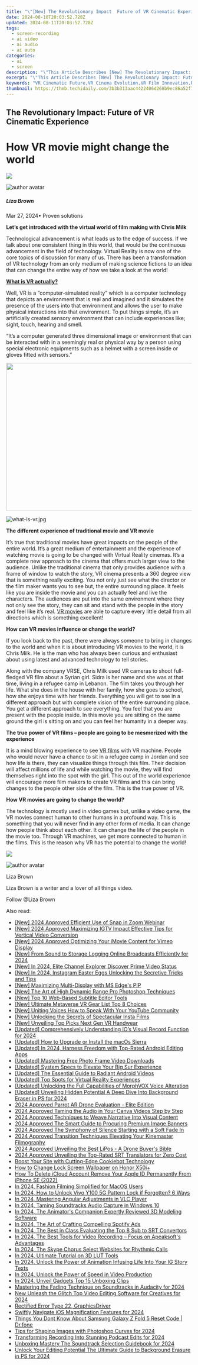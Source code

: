 ```yaml
---
title: "\"[New] The Revolutionary Impact  Future of VR Cinematic Experience\""
date: 2024-08-10T20:03:52.728Z
updated: 2024-08-11T20:03:52.728Z
tags: 
  - screen-recording
  - ai video
  - ai audio
  - ai auto
categories: 
  - ai
  - screen
description: "\"This Article Describes [New] The Revolutionary Impact: Future of VR Cinematic Experience\""
excerpt: "\"This Article Describes [New] The Revolutionary Impact: Future of VR Cinematic Experience\""
keywords: "VR Cinematic Future,VR Cinema Evolution,VR Film Innovation,Reality VR Films,Virtual Movie Tech,Future VR Screens,Impacting VR Movies"
thumbnail: https://thmb.techidaily.com/3b3b313aac4422406d268b9ec86a52f71522ac5dfd6eae7e41b861cd70dad021.png
---
```


## The Revolutionary Impact: Future of VR Cinematic Experience

# How VR movie might change the world

<!-- affiliate ads begin -->
<a href="https://estore.winxdvd.com/order/checkout.php?PRODS=4612444&QTY=1&AFFILIATE=108875&CART=1"><img src="https://www.winxdvd.com/affiliate/new-banner/pt-728x90.jpg" border="0"></a>
<!-- affiliate ads end -->
![author avatar](https://lh5.googleusercontent.com/-AIMmjowaFs4/AAAAAAAAAAI/AAAAAAAAABc/Y5UmwDaI7HU/s250-c-k/photo.jpg)

##### Liza Brown

 Mar 27, 2024• Proven solutions

**Let’s get introduced with the virtual world of film making with Chris Milk**

 Technological advancement is what leads us to the edge of success. If we talk about one consistent thing in this world, that would be the continuous advancement in the field of technology. Virtual Reality is now one of the core topics of discussion for many of us. There has been a transformation of VR technology from an only medium of making science fictions to an idea that can change the entire way of how we take a look at the world!

**[What is VR actually?](https://filmora.wondershare.com/virtual-reality/how-does-vr-work.html)**

 Well, VR is a “computer-simulated reality” which is a computer technology that depicts an environment that is real and imagined and it simulates the presence of the users into that environment and allows the user to make physical interactions into that environment. To put things simple, it’s an artificially created sensory environment that can include experiences like; sight, touch, hearing and smell.

 “It’s a computer generated three dimensional image or environment that can be interacted with in a seemingly real or physical way by a person using special electronic equipments such as a helmet with a screen inside or gloves fitted with sensors.”

<!-- affiliate ads begin -->
<a href="https://aidotcom.pxf.io/c/5597632/2086436/19576" target="_top" id="2086436"><img src="//a.impactradius-go.com/display-ad/19576-2086436" border="0" alt="" width="1500" height="400"/></a><img height="0" width="0" src="https://imp.pxf.io/i/5597632/2086436/19576" style="position:absolute;visibility:hidden;" border="0" />
<!-- affiliate ads end -->
![what-is-vr.jpg](https://images.wondershare.com/filmora/resource/what-is-vr.jpg)

**The different experience of traditional movie and VR movie**

 It’s true that traditional movies have great impacts on the people of the entire world. It’s a great medium of entertainment and the experience of watching movie is going to be changed with Virtual Reality cinemas. It’s a complete new approach to the cinema that offers much larger view to the audience. Unlike the traditional cinema that only provides audience with a frame of window to watch the story, VR cinema presents a 360 degree view that is something really exciting. You not only just see what the director or the film maker wants you to see but, the entire surrounding place. It feels like you are inside the movie and you can actually feel and live the characters. The audiences are put into the same environment where they not only see the story, they can sit and stand with the people in the story and feel like it’s real. [VR movies](https://tools.techidaily.com/wondershare/filmora/download/) are able to capture every little detail from all directions which is something excellent!

**How can VR movies influence or change the world?**

 If you look back to the past, there were always someone to bring in changes to the world and when it is about introducing VR movies to the world, it is Chris Milk. He is the man who has always been curious and enthusiast about using latest and advanced technology to tell stories.

 Along with the company VRSE, Chris Milk used VR cameras to shoot full-fledged VR film about a Syrian girl. Sidra is her name and she was at that time, living in a refugee camp in Lebanon. The film takes you through her life. What she does in the house with her family, how she goes to school, how she enjoys time with her friends. Everything you will get to see in a different approach but with complete vision of the entire surrounding place. You get a different approach to see everything. You feel that you are present with the people inside. In this movie you are sitting on the same ground the girl is sitting on and you can feel her humanity in a deeper way.

**The true power of VR films – people are going to be mesmerized with the experience**

 It is a mind blowing experience to see [VR films](https://tools.techidaily.com/wondershare/filmora/download/) with VR machine. People who would never have a chance to sit in a refugee camp in Jordan and see how life is there, they can visualize things through this film. Their decision will affect millions of life and while watching the movie, they will find themselves right into the spot with the girl. This out of the world experience will encourage more film makers to create VR films and this can bring changes to the people other side of the film. This is the true power of VR.

**How VR movies are going to change the world?**

 The technology is mostly used in video games but, unlike a video game, the VR movies connect human to other humans in a profound way. This is something that you will never find in any other form of media. It can change how people think about each other. It can change the life of the people in the movie too. Through VR machines, we get more connected to human in the films. This is the reason why VR has the potential to change the world!

<!-- affiliate ads begin -->
<a href="https://shop.mondly.com/affiliate.php?ACCOUNT=ATISTUDI&AFFILIATE=108875&PATH=https%3A%2F%2Fwww.mondly.com%3FAFFILIATE%3D108875%26RESOURCE%3D%2BGeneral%2B970x90%2B"><img src="https://secure.avangate.com/images/merchant/69c418c33ec2e1a4267fa9bb77fa1428/general-970x90.gif" border="0"></a>
<!-- affiliate ads end -->
![author avatar](https://lh5.googleusercontent.com/-AIMmjowaFs4/AAAAAAAAAAI/AAAAAAAAABc/Y5UmwDaI7HU/s250-c-k/photo.jpg)

Liza Brown

Liza Brown is a writer and a lover of all things video.

Follow @Liza Brown



<ins class="adsbygoogle"
      style="display:block"
      data-ad-client="ca-pub-7571918770474297"
      data-ad-slot="8358498916"
      data-ad-format="auto"
      data-full-width-responsive="true"></ins>


<span class="atpl-alsoreadstyle">Also read:</span>
<div><ul>
<li><a href="https://remote-screen-capture.techidaily.com/new-2024-approved-efficient-use-of-snap-in-zoom-webinar/"><u>[New] 2024 Approved  Efficient Use of Snap in Zoom Webinar</u></a></li>
<li><a href="https://instagram-video-recordings.techidaily.com/new-2024-approved-maximizing-igtv-impact-effective-tips-for-vertical-video-conversion/"><u>[New] 2024 Approved  Maximizing IGTV Impact  Effective Tips for Vertical Video Conversion</u></a></li>
<li><a href="https://vimeo-videos.techidaily.com/new-2024-approved-optimizing-your-imovie-content-for-vimeo-display/"><u>[New] 2024 Approved  Optimizing Your iMovie Content for Vimeo Display</u></a></li>
<li><a href="https://screen-video-capture.techidaily.com/new-from-sound-to-storage-logging-online-broadcasts-efficiently-for-2024/"><u>[New] From Sound to Storage  Logging Online Broadcasts Efficiently for 2024</u></a></li>
<li><a href="https://facebook-video-share.techidaily.com/new-in-2024-elite-channel-explorer-discover-prime-video-status/"><u>[New] In 2024, Elite Channel Explorer  Discover Prime Video Status</u></a></li>
<li><a href="https://instagram-clips.techidaily.com/new-in-2024-instagram-easter-eggs-unlocking-the-secretive-tricks-and-tips/"><u>[New] In 2024, Instagram Easter Eggs  Unlocking the Secretive Tricks and Tips</u></a></li>
<li><a href="https://some-skills.techidaily.com/new-maximizing-multi-display-with-ms-edges-pip/"><u>[New] Maximizing Multi-Display with MS Edge's PIP</u></a></li>
<li><a href="https://some-skills.techidaily.com/new-the-art-of-high-dynamic-range-pro-photoshop-techniques/"><u>[New] The Art of High Dynamic Range  Pro Photoshop Techniques</u></a></li>
<li><a href="https://some-skills.techidaily.com/new-top-10-web-based-subtitle-editor-tools/"><u>[New] Top 10 Web-Based Subtitle Editor Tools</u></a></li>
<li><a href="https://some-skills.techidaily.com/new-ultimate-metaverse-vr-gear-list-top-8-choices/"><u>[New] Ultimate Metaverse VR Gear List  Top 8 Choices</u></a></li>
<li><a href="https://some-skills.techidaily.com/new-uniting-voices-how-to-speak-with-your-youtube-community/"><u>[New] Uniting Voices  How to Speak With Your YouTube Community</u></a></li>
<li><a href="https://instagram-clips.techidaily.com/new-unlocking-the-secrets-of-spectacular-insta-films/"><u>[New] Unlocking the Secrets of Spectacular Insta Films</u></a></li>
<li><a href="https://some-skills.techidaily.com/new-unveiling-top-picks-next-gen-vr-handwear/"><u>[New] Unveiling Top Picks  Next Gen VR Handwear</u></a></li>
<li><a href="https://screen-activity-recording.techidaily.com/updated-comprehensively-understanding-ios-visual-record-function-for-2024/"><u>[Updated] Comprehensively Understanding IO’s Visual Record Function for 2024</u></a></li>
<li><a href="https://some-skills.techidaily.com/updated-how-to-upgrade-or-install-the-macos-sierra/"><u>[Updated] How to Upgrade or Install the macOs Sierra</u></a></li>
<li><a href="https://eaxpv-info.techidaily.com/updated-in-2024-harness-freedom-with-top-rated-android-editing-apps/"><u>[Updated] In 2024, Harness Freedom with Top-Rated Android Editing Apps</u></a></li>
<li><a href="https://extra-guidance.techidaily.com/updated-mastering-free-photo-frame-video-downloads/"><u>[Updated] Mastering Free Photo Frame Video Downloads</u></a></li>
<li><a href="https://some-skills.techidaily.com/updated-system-specs-to-elevate-your-big-sur-experience/"><u>[Updated] System Specs to Elevate Your Big Sur Experience</u></a></li>
<li><a href="https://some-skills.techidaily.com/updated-the-essential-guide-to-radiant-android-videos/"><u>[Updated] The Essential Guide to Radiant Android Videos</u></a></li>
<li><a href="https://some-skills.techidaily.com/updated-top-spots-for-virtual-reality-experiences/"><u>[Updated] Top Spots for Virtual Reality Experiences</u></a></li>
<li><a href="https://some-skills.techidaily.com/updated-unlocking-the-full-capabilities-of-morphvox-voice-alteration/"><u>[Updated] Unlocking the Full Capabilities of MorphVOX Voice Alteration</u></a></li>
<li><a href="https://vp-tips.techidaily.com/updated-unveiling-hidden-potential-a-deep-dive-into-background-eraser-in-ps-for-2024/"><u>[Updated] Unveiling Hidden Potential  A Deep Dive Into Background Eraser in PS for 2024</u></a></li>
<li><a href="https://extra-guidance.techidaily.com/2024-approved-parrot-ar-drone-evaluation-elite-edition/"><u>2024 Approved  Parrot AR Drone Evaluation - Elite Edition</u></a></li>
<li><a href="https://some-skills.techidaily.com/2024-approved-taming-the-audio-in-your-canva-videos-step-by-step/"><u>2024 Approved  Taming the Audio in Your Canva Videos Step by Step</u></a></li>
<li><a href="https://some-skills.techidaily.com/2024-approved-techniques-to-weave-narrative-into-visual-content/"><u>2024 Approved  Techniques to Weave Narrative Into Visual Content</u></a></li>
<li><a href="https://some-skills.techidaily.com/2024-approved-the-smart-guide-to-procuring-premium-image-banners/"><u>2024 Approved  The Smart Guide to Procuring Premium Image Banners</u></a></li>
<li><a href="https://some-skills.techidaily.com/2024-approved-the-symphony-of-silence-starting-with-a-soft-fade-in/"><u>2024 Approved  The Symphony of Silence  Starting with a Soft Fade In</u></a></li>
<li><a href="https://some-skills.techidaily.com/2024-approved-transition-techniques-elevating-your-kinemaster-filmography/"><u>2024 Approved  Transition Techniques  Elevating Your Kinemaster Filmography</u></a></li>
<li><a href="https://some-skills.techidaily.com/2024-approved-unveiling-the-best-lipos-a-drone-buyers-bible/"><u>2024 Approved  Unveiling the Best LiPos - A Drone Buyer's Bible</u></a></li>
<li><a href="https://some-skills.techidaily.com/2024-approved-unveiling-the-top-rated-srt-translators-for-zero-cost/"><u>2024 Approved  Unveiling the Top-Rated SRT Translators for Zero Cost</u></a></li>
<li><a href="https://data-safeguard.techidaily.com/boost-your-site-with-cutting-edge-cookiebot-technology/"><u>Boost Your Site with Cutting-Edge Cookiebot Technology</u></a></li>
<li><a href="https://unlock-android.techidaily.com/how-to-change-lock-screen-wallpaper-on-honor-x50iplus-by-drfone-android/"><u>How to Change Lock Screen Wallpaper on Honor X50i+</u></a></li>
<li><a href="https://apple-account.techidaily.com/how-to-delete-icloud-account-remove-your-apple-id-permanently-from-iphone-se-2022-by-drfone-ios/"><u>How To Delete iCloud Account Remove Your Apple ID Permanently From iPhone SE (2022)</u></a></li>
<li><a href="https://tiktok-video-recordings.techidaily.com/in-2024-fashion-filming-simplified-for-macos-users/"><u>In 2024, Fashion Filming Simplified for MacOS Users</u></a></li>
<li><a href="https://unlock-android.techidaily.com/in-2024-how-to-unlock-vivo-y100-5g-pattern-lock-if-forgotten-6-ways-by-drfone-android/"><u>In 2024, How to Unlock Vivo Y100 5G Pattern Lock if Forgotten? 6 Ways</u></a></li>
<li><a href="https://digital-screen-recording.techidaily.com/in-2024-mastering-angular-adjustments-in-vlc-player/"><u>In 2024, Mastering Angular Adjustments in VLC Player</u></a></li>
<li><a href="https://some-skills.techidaily.com/in-2024-taming-soundtracks-audio-capture-in-windows-10/"><u>In 2024, Taming Soundtracks  Audio Capture in Windows 10</u></a></li>
<li><a href="https://some-skills.techidaily.com/in-2024-the-animators-companion-expertly-reviewed-3d-modeling-software/"><u>In 2024, The Animator's Companion  Expertly Reviewed 3D Modeling Software</u></a></li>
<li><a href="https://some-skills.techidaily.com/in-2024-the-art-of-crafting-compelling-spotify-ads/"><u>In 2024, The Art of Crafting Compelling Spotify Ads</u></a></li>
<li><a href="https://some-skills.techidaily.com/in-2024-the-best-in-class-evaluating-the-top-8-sub-to-srt-convertors/"><u>In 2024, The Best in Class  Evaluating the Top 8 Sub to SRT Convertors</u></a></li>
<li><a href="https://screen-activity-recording.techidaily.com/in-2024-the-best-tools-for-video-recording-focus-on-apeaksofts-advantages/"><u>In 2024, The Best Tools for Video Recording – Focus on Apeaksoft's Advantages</u></a></li>
<li><a href="https://some-skills.techidaily.com/in-2024-the-skype-chorus-select-websites-for-rhythmic-calls/"><u>In 2024, The Skype Chorus  Select Websites for Rhythmic Calls</u></a></li>
<li><a href="https://some-skills.techidaily.com/in-2024-ultimate-tutorial-on-3d-lut-tools/"><u>In 2024, Ultimate Tutorial on 3D LUT Tools</u></a></li>
<li><a href="https://some-skills.techidaily.com/in-2024-unlock-the-power-of-animation-infusing-life-into-your-ig-story-texts/"><u>In 2024, Unlock the Power of Animation  Infusing Life Into Your IG Story Texts</u></a></li>
<li><a href="https://some-skills.techidaily.com/in-2024-unlock-the-power-of-speed-in-video-production/"><u>In 2024, Unlock the Power of Speed in Video Production</u></a></li>
<li><a href="https://some-skills.techidaily.com/in-2024-unveil-gadgets-top-15-unboxing-clips/"><u>In 2024, Unveil Gadgets  Top 15 Unboxing Clips</u></a></li>
<li><a href="https://extra-support.techidaily.com/mastering-the-fading-technique-on-soundtracks-in-audacity-for-2024/"><u>Mastering the Fading Technique on Soundtracks in Audacity for 2024</u></a></li>
<li><a href="https://smart-video-editing.techidaily.com/new-unleash-the-glitch-top-video-editing-software-for-creatives-for-2024/"><u>New Unleash the Glitch Top Video Editing Software for Creatives for 2024</u></a></li>
<li><a href="https://network-issues.techidaily.com/rectified-error-type-22-graphicsdriver/"><u>Rectified Error Type 22, GraphicsDriver</u></a></li>
<li><a href="https://some-skills.techidaily.com/swiftly-navigate-ios-magnification-features-for-2024/"><u>Swiftly Navigate iOS Magnification Features for 2024</u></a></li>
<li><a href="https://techidaily.com/things-you-dont-know-about-samsung-galaxy-z-fold-5-reset-code-drfone-by-drfone-reset-android-reset-android/"><u>Things You Dont Know About Samsung Galaxy Z Fold 5 Reset Code | Dr.fone</u></a></li>
<li><a href="https://some-skills.techidaily.com/tips-for-shaping-images-with-photoshop-curves-for-2024/"><u>Tips for Shaping Images with Photoshop Curves for 2024</u></a></li>
<li><a href="https://some-skills.techidaily.com/transforming-recording-into-stunning-podcast-edits-for-2024/"><u>Transforming Recording Into Stunning Podcast Edits for 2024</u></a></li>
<li><a href="https://some-skills.techidaily.com/unboxing-mastery-the-soundtrack-selection-guidebook-for-2024/"><u>Unboxing Mastery  The Soundtrack Selection Guidebook for 2024</u></a></li>
<li><a href="https://some-skills.techidaily.com/unlock-your-editing-potential-the-ultimate-guide-to-background-erasure-in-ps-for-2024/"><u>Unlock Your Editing Potential  The Ultimate Guide to Background Erasure in PS for 2024</u></a></li>
</ul></div>
